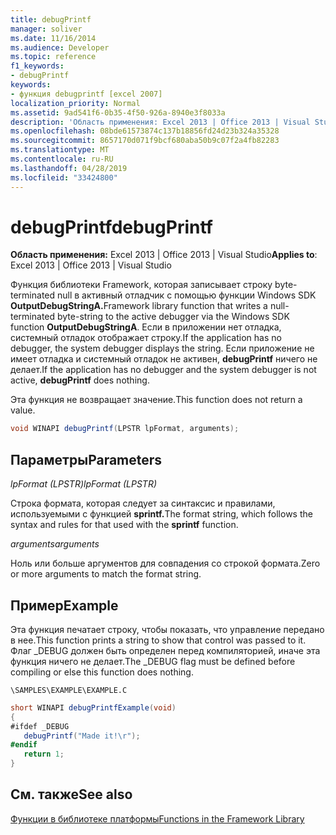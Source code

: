 ```yaml
---
title: debugPrintf
manager: soliver
ms.date: 11/16/2014
ms.audience: Developer
ms.topic: reference
f1_keywords:
- debugPrintf
keywords:
- функция debugprintf [excel 2007]
localization_priority: Normal
ms.assetid: 9ad541f6-0b35-4f50-926a-8940e3f8033a
description: 'Область применения: Excel 2013 | Office 2013 | Visual Studio'
ms.openlocfilehash: 08bde61573874c137b18856fd24d23b324a35328
ms.sourcegitcommit: 8657170d071f9bcf680aba50b9c07f2a4fb82283
ms.translationtype: MT
ms.contentlocale: ru-RU
ms.lasthandoff: 04/28/2019
ms.locfileid: "33424800"
---
```

# <a name="debugprintf"></a><span data-ttu-id="14811-104">debugPrintf</span><span class="sxs-lookup"><span data-stu-id="14811-104">debugPrintf</span></span>

<span data-ttu-id="14811-105">**Область применения:** Excel 2013 | Office 2013 | Visual Studio</span><span class="sxs-lookup"><span data-stu-id="14811-105">**Applies to**: Excel 2013 | Office 2013 | Visual Studio</span></span> 
  
<span data-ttu-id="14811-106">Функция библиотеки Framework, которая записывает строку byte-terminated null в активный отладчик с помощью функции Windows SDK **OutputDebugStringA.**</span><span class="sxs-lookup"><span data-stu-id="14811-106">Framework library function that writes a null-terminated byte-string to the active debugger via the Windows SDK function **OutputDebugStringA**.</span></span> <span data-ttu-id="14811-107">Если в приложении нет отладка, системный отладок отображает строку.</span><span class="sxs-lookup"><span data-stu-id="14811-107">If the application has no debugger, the system debugger displays the string.</span></span> <span data-ttu-id="14811-108">Если приложение не имеет отладка и системный отладок не активен, **debugPrintf** ничего не делает.</span><span class="sxs-lookup"><span data-stu-id="14811-108">If the application has no debugger and the system debugger is not active, **debugPrintf** does nothing.</span></span> 
  
<span data-ttu-id="14811-109">Эта функция не возвращает значение.</span><span class="sxs-lookup"><span data-stu-id="14811-109">This function does not return a value.</span></span>
  
```cs
void WINAPI debugPrintf(LPSTR lpFormat, arguments);
```

## <a name="parameters"></a><span data-ttu-id="14811-110">Параметры</span><span class="sxs-lookup"><span data-stu-id="14811-110">Parameters</span></span>

 <span data-ttu-id="14811-111">_lpFormat (LPSTR)_</span><span class="sxs-lookup"><span data-stu-id="14811-111">_lpFormat (LPSTR)_</span></span>
  
<span data-ttu-id="14811-112">Строка формата, которая следует за синтаксис и правилами, используемыми с функцией **sprintf.**</span><span class="sxs-lookup"><span data-stu-id="14811-112">The format string, which follows the syntax and rules for that used with the **sprintf** function.</span></span> 
  
 <span data-ttu-id="14811-113">_arguments_</span><span class="sxs-lookup"><span data-stu-id="14811-113">_arguments_</span></span>
  
<span data-ttu-id="14811-114">Ноль или больше аргументов для совпадения со строкой формата.</span><span class="sxs-lookup"><span data-stu-id="14811-114">Zero or more arguments to match the format string.</span></span>
  
## <a name="example"></a><span data-ttu-id="14811-115">Пример</span><span class="sxs-lookup"><span data-stu-id="14811-115">Example</span></span>

<span data-ttu-id="14811-116">Эта функция печатает строку, чтобы показать, что управление передано в нее.</span><span class="sxs-lookup"><span data-stu-id="14811-116">This function prints a string to show that control was passed to it.</span></span> <span data-ttu-id="14811-117">Флаг _DEBUG должен быть определен перед компиляторией, иначе эта функция ничего не делает.</span><span class="sxs-lookup"><span data-stu-id="14811-117">The _DEBUG flag must be defined before compiling or else this function does nothing.</span></span>
  
 `\SAMPLES\EXAMPLE\EXAMPLE.C`
  
```cs
short WINAPI debugPrintfExample(void)
{
#ifdef _DEBUG
   debugPrintf("Made it!\r");
#endif
   return 1;
}

```

## <a name="see-also"></a><span data-ttu-id="14811-118">См. также</span><span class="sxs-lookup"><span data-stu-id="14811-118">See also</span></span>



[<span data-ttu-id="14811-119">Функции в библиотеке платформы</span><span class="sxs-lookup"><span data-stu-id="14811-119">Functions in the Framework Library</span></span>](functions-in-the-framework-library.md)


